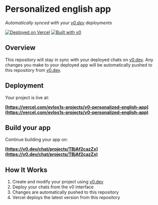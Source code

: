 # Personalized english app

*Automatically synced with your [v0.dev](https://v0.dev) deployments*

[![Deployed on Vercel](https://img.shields.io/badge/Deployed%20on-Vercel-black?style=for-the-badge&logo=vercel)](https://vercel.com/evlos1s-projects/v0-personalized-english-app)
[![Built with v0](https://img.shields.io/badge/Built%20with-v0.dev-black?style=for-the-badge)](https://v0.dev/chat/projects/TBjAf2cazZx)

## Overview

This repository will stay in sync with your deployed chats on [v0.dev](https://v0.dev).
Any changes you make to your deployed app will be automatically pushed to this repository from [v0.dev](https://v0.dev).

## Deployment

Your project is live at:

**[https://vercel.com/evlos1s-projects/v0-personalized-english-app](https://vercel.com/evlos1s-projects/v0-personalized-english-app)**

## Build your app

Continue building your app on:

**[https://v0.dev/chat/projects/TBjAf2cazZx](https://v0.dev/chat/projects/TBjAf2cazZx)**

## How It Works

1. Create and modify your project using [v0.dev](https://v0.dev)
2. Deploy your chats from the v0 interface
3. Changes are automatically pushed to this repository
4. Vercel deploys the latest version from this repository